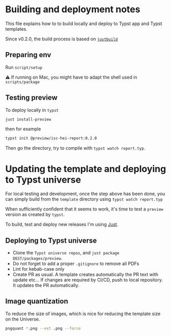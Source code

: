 # Building and deployment notes 
This file explains how to to build locally and deploy to Typst app and Typst templates. 

Since v0.2.0, the build process is based on [`justbuild`](https://github.com/just-buildsystem/justbuild)

## Preparing env
Run `script/setup`

:warning: If running on Mac, you might have to adapt the shell used in `scripts/package`

## Testing preview

To deploy locally in `typst`

```bash
just install-preview
```

then for example

```bash
typst init @preview/isc-hei-report:0.2.0
```

Then go the directory, try to compile with `typst watch report.typ`.

# Updating the template and deploying to Typst universe

For local testing and development, once the step above has been done, you can simply build from the `template` directory using `typst watch report.typ`

When sufficiently confident that it seems to work, it's time to test a `preview` version as created by `typst`.

To build, test and deploy new releases I'm using [Just](https://github.com/casey/just).

## Deploying to Typst universe

- Clone the `Typst universe repos`, and `just package DEST/packages/preview`. 
- Do not forget to add a proper `.gitignore` to remove all PDFs
- Lint for kebab-case only
- Create PR as usual. A template creates automatically the PR text with update etc... If changes are required by CI/CD, push to local repository. It updates the PR automatically.

## Image quantization
To reduce the size of images, which is nice for reducing the template size on the Universe.

```bash
pngquant *.png --ext .png --force
```